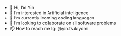 - 🥳 Hi, I’m Yin
- 👀 I’m interested in Artificial intelligence 
- 🌱 I’m currently learning coding languages
- 💞️ I’m looking to collaborate on all software problems 
- 📫 How to reach me Ig: @yin.tsukiyomi
